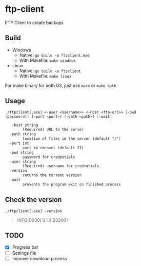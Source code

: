 # ftp-client

FTP Client to create backups

## Build

- Windows
  - Native: `go build -o ftpclient.exe`
  - With Makefile: `make windows`
- Linux
  - Native: `go build -o ftpclient`
  - With Makefile: `make linux`

For make binary for both OS, just use `make` or `make both`

## Usage

`./ftpclient[.exe] <-user <username>> <-host <ftp-url>> [-pwd [password]] [-port <port>] [-path <path>] [-wait]`

```txt
   -host string
        (Required) URL to the server
  -path string
        location of files in the server (default "/")
  -port int
        port to connect (default 21)
  -pwd string
        password for credentials
  -user string
        (Required) username for credentials
  -version
        returns the current version
  -wait
        prevents the program exit on finished process

```

## Check the version

`./ftpclient[.exe] -version`

> INFO[0000] 0.1.4.202001 

## TODO

- [x] Progress bar
- [ ] Settings file
- [ ] Improve download process